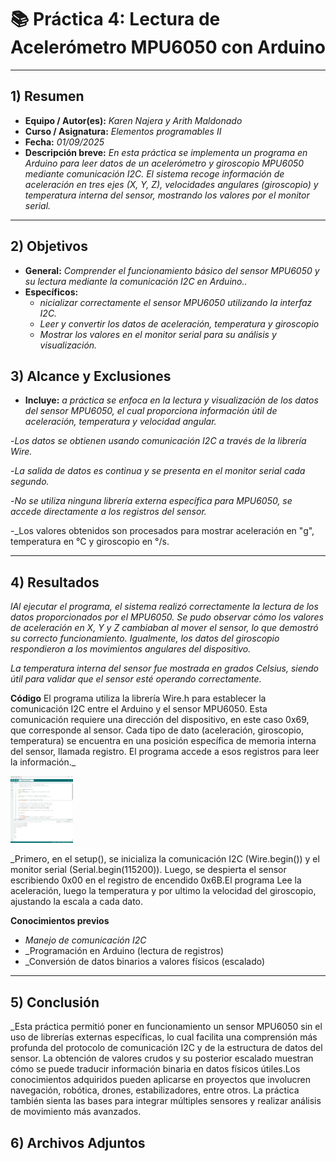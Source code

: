 # 📚 Práctica 4: Lectura de Acelerómetro MPU6050 con Arduino

---

## 1) Resumen

- **Equipo / Autor(es):**  _Karen Najera y Arith Maldonado_
- **Curso / Asignatura:** _Elementos programables II_  
- **Fecha:** _01/09/2025_  
- **Descripción breve:** _En esta práctica se implementa un programa en Arduino para leer datos de un acelerómetro y giroscopio MPU6050 mediante comunicación I2C. El sistema recoge información de aceleración en tres ejes (X, Y, Z), velocidades angulares (giroscopio) y temperatura interna del sensor, mostrando los valores por el monitor serial._


---

## 2) Objetivos

- **General:** _Comprender el funcionamiento básico del sensor MPU6050 y su lectura mediante la comunicación I2C en Arduino.._
- **Específicos:**
  - _nicializar correctamente el sensor MPU6050 utilizando la interfaz I2C._
  - _Leer y convertir los datos de aceleración, temperatura y giroscopio_
  - _Mostrar los valores en el monitor serial para su análisis y visualización._

## 3) Alcance y Exclusiones

- **Incluye:** _a práctica se enfoca en la lectura y visualización de los datos del sensor MPU6050, el cual proporciona información útil de aceleración, temperatura y velocidad angular._


-_Los datos se obtienen usando comunicación I2C a través de la librería Wire._

-_La salida de datos es continua y se presenta en el monitor serial cada segundo._

-_No se utiliza ninguna librería externa específica para MPU6050, se accede directamente a los registros del sensor._

-_Los valores obtenidos son procesados para mostrar aceleración en "g", temperatura en °C y giroscopio en °/s.

---

## 4) Resultados

 _lAl ejecutar el programa, el sistema realizó correctamente la lectura de los datos proporcionados por el MPU6050. Se pudo observar cómo los valores de aceleración en X, Y y Z cambiaban al mover el sensor, lo que demostró su correcto funcionamiento. Igualmente, los datos del giroscopio respondieron a los movimientos angulares del dispositivo._

 _La temperatura interna del sensor fue mostrada en grados Celsius, siendo útil para validar que el sensor esté operando correctamente._

**Código**
El programa utiliza la librería Wire.h para establecer la comunicación I2C entre el Arduino y el sensor MPU6050. Esta comunicación requiere una dirección del dispositivo, en este caso 0x69, que corresponde al sensor. Cada tipo de dato (aceleración, giroscopio, temperatura) se encuentra en una posición específica de memoria interna del sensor, llamada registro. El programa accede a esos registros para leer la información._


<img src="recursos/imgs/P2.png" alt="..." width="100px">

_Primero, en el setup(), se inicializa la comunicación I2C (Wire.begin()) y el monitor serial (Serial.begin(115200)). Luego, se despierta el sensor escribiendo 0x00 en el registro de encendido 0x6B.El programa Lee la aceleración, luego la temperatura y por ultimo la velocidad del giroscopio, ajustando la escala a cada dato.

**Conocimientos previos**
- _Manejo de comunicación I2C_
- _Programación en Arduino (lectura de registros)
- _Conversión de datos binarios a valores físicos (escalado)

---

## 5) Conclusión
_Esta práctica permitió poner en funcionamiento un sensor MPU6050 sin el uso de librerías externas específicas, lo cual facilita una comprensión más profunda del protocolo de comunicación I2C y de la estructura de datos del sensor. La obtención de valores crudos y su posterior escalado muestran cómo se puede traducir información binaria en datos físicos útiles.Los conocimientos adquiridos pueden aplicarse en proyectos que involucren navegación, robótica, drones, estabilizadores, entre otros. La práctica también sienta las bases para integrar múltiples sensores y realizar análisis de movimiento más avanzados.

## 6) Archivos Adjuntos




```
